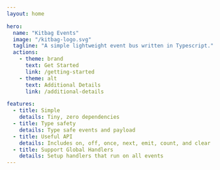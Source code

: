 ```yaml
---
layout: home

hero:
  name: "Kitbag Events"
  image: "/kitbag-logo.svg"
  tagline: "A simple lightweight event bus written in Typescript."
  actions:
    - theme: brand
      text: Get Started
      link: /getting-started
    - theme: alt
      text: Additional Details
      link: /additional-details

features:
  - title: Simple
    details: Tiny, zero dependencies
  - title: Type safety
    details: Type safe events and payload
  - title: Useful API
    details: Includes on, off, once, next, emit, count, and clear
  - title: Support Global Handlers
    details: Setup handlers that run on all events
---
```


